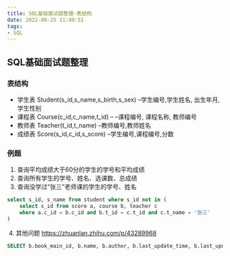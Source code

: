 ```yaml
---
title: SQL基础面试题整理-表结构
date: 2022-06-25 11:49:51
tags: 
- SQL
---
```


## SQL基础面试题整理

### 表结构

* 学生表
	Student(s_id,s_name,s_birth,s_sex) –学生编号,学生姓名, 出生年月,学生性别
* 课程表
	Course(c_id,c_name,t_id) – –课程编号, 课程名称, 教师编号
* 教师表
	Teacher(t_id,t_name) –教师编号,教师姓名
* 成绩表
	Score(s_id,c_id,s_score) –学生编号,课程编号,分数


### 例题

1.  查询平均成绩大于60分的学生的学号和平均成绩
2.  查询所有学生的学号、姓名、选课数、总成绩
3.  查询没学过“张三”老师课的学生的学号、姓名

```sql
select s_id, s_name from student where s_id not in (
    select s_id from score a, course b, teacher c
    where a.c_id = b.c_id and b.t_id = c.t_id and c.t_name = '张三'
)
```

​	4. 其他问题 https://zhuanlan.zhihu.com/p/43289968

```sql
SELECT b.book_main_id, b.name, b.author, b.last_update_time, b.last_update_content from (select author, max(last_update_time) as last_update_time from book_main where author in ('$authors_str') group by author) as a, book_main as b where a.author=b.author and a.last_update_time=b.last_update_time";
```

